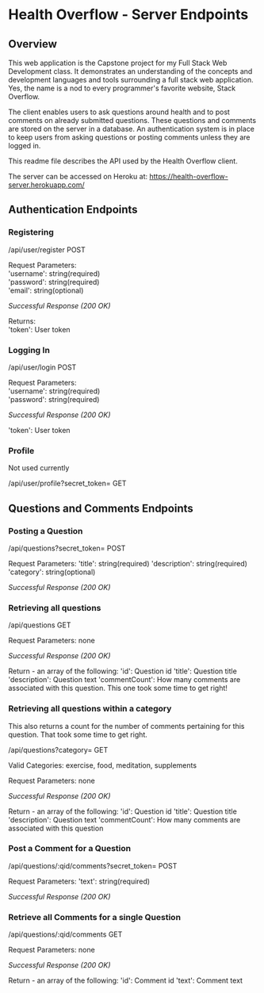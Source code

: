 # Health Overflow - Server Endpoints
## Overview
This web application is the Capstone project for my Full Stack Web Development class.  It demonstrates an understanding of the concepts and development languages and tools surrounding a full stack web application.  Yes, the name is a nod to every programmer's favorite website, Stack Overflow.  

The client enables users to ask questions around health and to post comments on already submitted questions.  These questions and comments are stored on the server in a database.  An authentication system is in place to keep users from asking questions or posting comments unless they are logged in.  

This readme file describes the API used by the Health Overflow client.  

The server can be accessed on Heroku at:
https://health-overflow-server.herokuapp.com/



## Authentication Endpoints

### Registering

/api/user/register   POST

Request Parameters:  
'username':  string(required)  
'password':  string(required)  
'email':     string(optional)

*Successful Response (200 OK)*

Returns:  
'token':  User token


### Logging In

/api/user/login   POST

Request Parameters:  
'username':  string(required)  
'password':  string(required)

*Successful Response (200 OK)*

'token':  User token


### Profile

Not used currently

/api/user/profile?secret_token=<token>   GET



## Questions and Comments Endpoints

### Posting a Question

/api/questions?secret_token=<token>  POST

Request Parameters:
'title':  string(required)
'description': string(required)
'category': string(optional)

*Successful Response (200 OK)*


### Retrieving all questions

/api/questions  GET

Request Parameters:
none

*Successful Response (200 OK)*

Return - an array of the following:
'id':  Question id
'title':  Question title
'description':  Question text
'commentCount':  How many comments are associated with this question.  This one took some time to get right!


### Retrieving all questions within a category

This also returns a count for the number of comments pertaining for this question.  That took some time to get right.  

/api/questions?category=<category>  GET

Valid Categories:
exercise, food, meditation, supplements

Request Parameters:
none

*Successful Response (200 OK)*

Return - an array of the following:
'id': Question id
'title':  Question title
'description':  Question text
'commentCount':  How many comments are associated with this question


### Post a Comment for a Question

/api/questions/:qid/comments?secret_token=<token>  POST

Request Parameters:
'text':  string(required)

*Successful Response (200 OK)*



### Retrieve all Comments for a single Question

/api/questions/:qid/comments    GET

Request Parameters:
none

*Successful Response (200 OK)*

Return - an array of the following:
'id':  Comment id
'text':  Comment text




